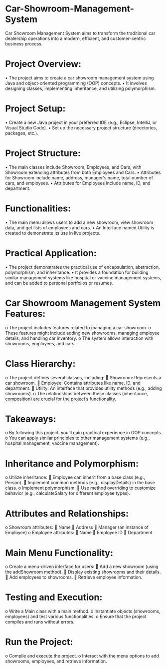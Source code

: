 # Car-Showroom-Management-System
Car Showroom Management System aims to transform the traditional car dealership operations into a modern, efficient, and customer-centric business process.

# Project Overview:
•	The project aims to create a car showroom management system using Java and object-oriented programming (OOP) concepts.
•	It involves designing classes, implementing inheritance, and utilizing polymorphism.

# Project Setup:
• Create a new Java project in your preferred IDE (e.g., Eclipse, IntelliJ, or Visual Studio Code).
•	Set up the necessary project structure (directories, packages, etc.). 
# Project Structure:
•	The main classes include Showroom, Employees, and Cars, with Showroom extending attributes from both Employees and Cars.
•	Attributes for Showroom include name, address, manager's name, total number of cars, and employees.
•	Attributes for Employees include name, ID, and department.
# Functionalities:
•	The main menu allows users to add a new showroom, view showroom data, and get lists of employees and cars.
•	An Interface named Utility is created to demonstrate its use in live projects.
# Practical Application:
•	The project demonstrates the practical use of encapsulation, abstraction, polymorphism, and inheritance.
•	It provides a foundation for building similar management systems like hospital or vaccine management systems, and can be added to personal portfolios or resumes.
# Car Showroom Management System Features:
o	The project includes features related to managing a car showroom.
o	These features might include adding new showrooms, managing employee details, and handling car inventory.
o	The system allows interaction with showrooms, employees, and cars.
# Class Hierarchy:
o	The project defines several classes, including: 
	Showroom: Represents a car showroom.
	Employee: Contains attributes like name, ID, and department.
	Utility: An interface that provides utility methods (e.g., adding showrooms).
o	The relationships between these classes (inheritance, composition) are crucial for the project’s functionality.
# Takeaways:
o	By following this project, you’ll gain practical experience in OOP concepts.
o	You can apply similar principles to other management systems (e.g., hospital management, vaccine management).


# Inheritance and Polymorphism:
o	Utilize inheritance: 
	Employee can inherit from a base class (e.g., Person).
	Implement common methods (e.g., displayDetails) in the base class.
o	Implement polymorphism: 
	Use method overriding to customize behavior (e.g., calculateSalary for different employee types).
# Attributes and Relationships:
o	Showroom attributes: 
	Name
	Address
	Manager (an instance of Employee)
o	Employee attributes: 
	Name
	Employee ID
	Department
# Main Menu Functionality:
o	Create a menu-driven interface for users: 
	Add a new showroom (using the addShowroom method).
	Display existing showrooms and their details.
	Add employees to showrooms.
	Retrieve employee information.
# Testing and Execution:
o	Write a Main class with a main method.
o	Instantiate objects (showrooms, employees) and test various functionalities.
o	Ensure that the project compiles and runs without errors.
# Run the Project:
o	Compile and execute the project.
o	Interact with the menu options to add showrooms, employees, and retrieve information.


